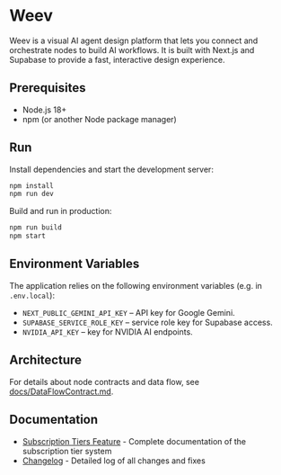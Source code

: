 # Weev

Weev is a visual AI agent design platform that lets you connect and orchestrate nodes to build AI workflows. It is built with Next.js and Supabase to provide a fast, interactive design experience.

## Prerequisites

- Node.js 18+
- npm (or another Node package manager)

## Run

Install dependencies and start the development server:

```bash
npm install
npm run dev
```

Build and run in production:

```bash
npm run build
npm start
```

## Environment Variables

The application relies on the following environment variables (e.g. in `.env.local`):

- `NEXT_PUBLIC_GEMINI_API_KEY` – API key for Google Gemini.
- `SUPABASE_SERVICE_ROLE_KEY` – service role key for Supabase access.
- `NVIDIA_API_KEY` – key for NVIDIA AI endpoints.

## Architecture

For details about node contracts and data flow, see [docs/DataFlowContract.md](docs/DataFlowContract.md).

## Documentation

- [Subscription Tiers Feature](subscription-tiers.md) - Complete documentation of the subscription tier system
- [Changelog](CHANGELOG.md) - Detailed log of all changes and fixes

